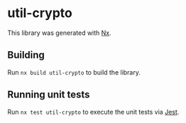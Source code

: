 # util-crypto

This library was generated with [Nx](https://nx.dev).

## Building

Run `nx build util-crypto` to build the library.

## Running unit tests

Run `nx test util-crypto` to execute the unit tests via [Jest](https://jestjs.io).
